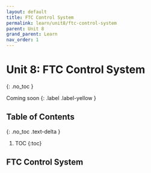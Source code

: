 ```yaml
---
layout: default
title: FTC Control System
permalink: learn/unit8/ftc-control-system
parent: Unit 8
grand_parent: Learn
nav_order: 1
---
```


<!-- prettier-ignore-start -->

# Unit 8: FTC Control System

{: .no_toc }

Coming soon {: .label .label-yellow }

## Table of Contents

{: .no_toc .text-delta }

1. TOC {:toc}
 <!-- prettier-ignore-end -->

## FTC Control System
